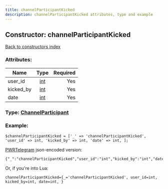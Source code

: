 ```yaml
---
title: channelParticipantKicked
description: channelParticipantKicked attributes, type and example
---
```

## Constructor: channelParticipantKicked  
[Back to constructors index](index.md)



### Attributes:

| Name     |    Type       | Required |
|----------|:-------------:|---------:|
|user\_id|[int](../types/int.md) | Yes|
|kicked\_by|[int](../types/int.md) | Yes|
|date|[int](../types/int.md) | Yes|



### Type: [ChannelParticipant](../types/ChannelParticipant.md)


### Example:

```
$channelParticipantKicked = ['_' => 'channelParticipantKicked', 'user_id' => int, 'kicked_by' => int, 'date' => int, ];
```  

[PWRTelegram](https://pwrtelegram.xyz) json-encoded version:

```
{"_":"channelParticipantKicked","user_id":"int","kicked_by":"int","date":"int"}
```


Or, if you're into Lua:  


```
channelParticipantKicked={_='channelParticipantKicked', user_id=int, kicked_by=int, date=int, }

```


